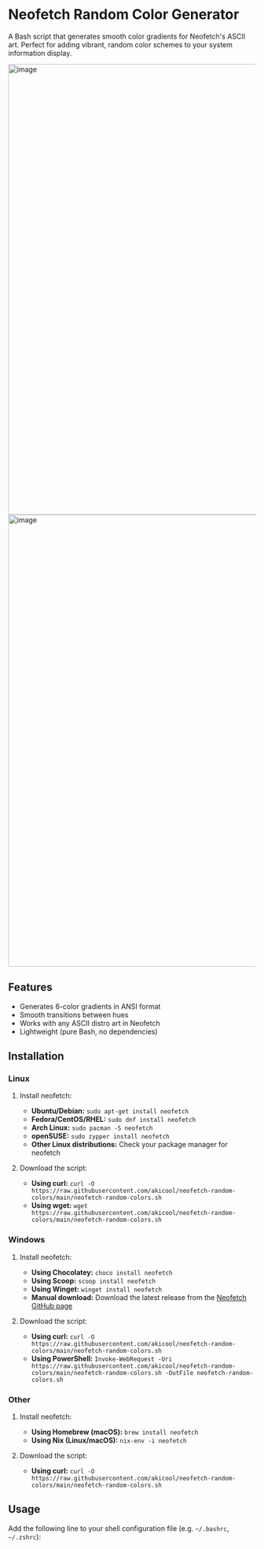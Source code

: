 # Neofetch Random Color Generator

A Bash script that generates smooth color gradients for Neofetch's ASCII art. Perfect for adding vibrant, random color schemes to your system information display.

<img width="915" alt="image" src="https://github.com/user-attachments/assets/9b55503a-a773-4105-9375-07a00907ed15" />
<img width="918" alt="image" src="https://github.com/user-attachments/assets/20c0137f-2ea3-4d16-94d4-5ca10254620e" />


## Features

- Generates 6-color gradients in ANSI format
- Smooth transitions between hues
- Works with any ASCII distro art in Neofetch
- Lightweight (pure Bash, no dependencies)

## Installation

### Linux

1. Install neofetch:
    - **Ubuntu/Debian:** `sudo apt-get install neofetch`
    - **Fedora/CentOS/RHEL:** `sudo dnf install neofetch`
    - **Arch Linux:** `sudo pacman -S neofetch`
    - **openSUSE:** `sudo zypper install neofetch`
    - **Other Linux distributions:** Check your package manager for neofetch

2. Download the script:
    - **Using curl:** `curl -O https://raw.githubusercontent.com/akicool/neofetch-random-colors/main/neofetch-random-colors.sh`
    - **Using wget:** `wget https://raw.githubusercontent.com/akicool/neofetch-random-colors/main/neofetch-random-colors.sh`

### Windows

1. Install neofetch:
    - **Using Chocolatey:** `choco install neofetch`
    - **Using Scoop:** `scoop install neofetch`
    - **Using Winget:** `winget install neofetch`
    - **Manual download:** Download the latest release from the [Neofetch GitHub page](https://github.com/dylanaraps/neofetch/releases)

2. Download the script:
    - **Using curl:** `curl -O https://raw.githubusercontent.com/akicool/neofetch-random-colors/main/neofetch-random-colors.sh`
    - **Using PowerShell:** `Invoke-WebRequest -Uri https://raw.githubusercontent.com/akicool/neofetch-random-colors/main/neofetch-random-colors.sh -OutFile neofetch-random-colors.sh`

### Other

1. Install neofetch:
    - **Using Homebrew (macOS):** `brew install neofetch`
    - **Using Nix (Linux/macOS):** `nix-env -i neofetch`

2. Download the script:
    - **Using curl:** `curl -O https://raw.githubusercontent.com/akicool/neofetch-random-colors/main/neofetch-random-colors.sh`

## Usage

Add the following line to your shell configuration file (e.g. `~/.bashrc`, `~/.zshrc`):

